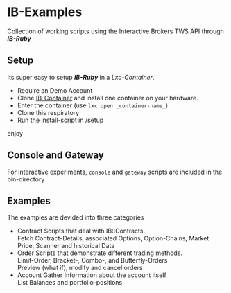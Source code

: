 # IB-Examples

Collection of working scripts using the Interactive Brokers TWS API through  **_IB-Ruby_** 

## Setup

Its super easy to setup **_IB-Ruby_** in a _Lxc-Container_.

* Require an Demo Account
* Clone [IB-Container](https://github.com/ib-ruby/ib-container) and install one container on your hardware.
* Enter the container  (use `lxc open _container-name_`)
* Clone this respiratory
* Run the install-script in /setup

enjoy

## Console and Gateway

For interactive experiments, `console` and `gateway` scripts are included in the bin-directory


## Examples

The examples are devided into three categories

* Contract
  Scripts that deal with IB::Contracts.  
	Fetch Contract-Details, associated Options, Option-Chains, Market Price, Scanner and historical Data
* Order
  Scripts that demonstrate different trading methods.  
	Limit-Order, Bracket-, Combo-,  and Butterfly-Orders  
	Preview (what if), modify and cancel orders
* Account
  Gather Information about the account itself  
  List Balances and portfolio-positions



